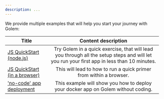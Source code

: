 ```yaml
---
description: ...
---
```



We provide multiple examples that will help you start your journey with Golem:

|Title                  |   Content  description  |
|-----------------------|:----------------------------------------:|
|[JS QuickStart (node.js)](js_quickstart.md) |   Try Golem in a quick exercise, that will lead you through all the setup steps and will let you run your first app in less than 10 minutes.|
|[JS QuickStart (in a browser)](../Ncreators/javascript/quickstart/web_browser_qs.md) |   This will lead to how to run a quick primer from within a browser.|
| ['no-code' app deployment](../Ncreators/dapps/hello-world-dapp.md)| This example will show you how to deploy your docker app on Golem without coding. |

